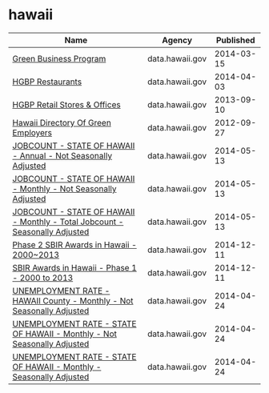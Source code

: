 # hawaii

Name | Agency | Published
---- | ---- | ---------
[Green Business Program](../socrata/vcaz-dwuy.md) | data.hawaii.gov | 2014-03-15
[HGBP Restaurants](../socrata/tjzq-hkqa.md) | data.hawaii.gov | 2014-04-03
[HGBP Retail Stores & Offices](../socrata/nwf4-25d5.md) | data.hawaii.gov | 2013-09-10
[Hawaii Directory Of Green Employers](../socrata/mq86-5ta6.md) | data.hawaii.gov | 2012-09-27
[JOBCOUNT - STATE OF HAWAII - Annual - Not Seasonally Adjusted](../socrata/b8g4-e84u.md) | data.hawaii.gov | 2014-05-13
[JOBCOUNT - STATE OF HAWAII - Monthly - Not Seasonally Adjusted](../socrata/k5vg-u5ms.md) | data.hawaii.gov | 2014-05-13
[JOBCOUNT - STATE OF HAWAII - Monthly - Total Jobcount - Seasonally Adjusted](../socrata/7jcp-cse7.md) | data.hawaii.gov | 2014-05-13
[Phase 2 SBIR Awards in Hawaii - 2000~2013](../socrata/6d3g-hy3i.md) | data.hawaii.gov | 2014-12-11
[SBIR Awards in Hawaii - Phase 1 - 2000 to 2013](../socrata/aixv-ngpe.md) | data.hawaii.gov | 2014-12-11
[UNEMPLOYMENT RATE - HAWAII County - Monthly - Not Seasonally Adjusted](../socrata/fwib-3htg.md) | data.hawaii.gov | 2014-04-24
[UNEMPLOYMENT RATE - STATE OF HAWAII - Monthly - Not Seasonally Adjusted](../socrata/skx5-9dam.md) | data.hawaii.gov | 2014-04-24
[UNEMPLOYMENT RATE - STATE OF HAWAII - Monthly - Seasonally Adjusted](../socrata/qxej-k2af.md) | data.hawaii.gov | 2014-04-24

